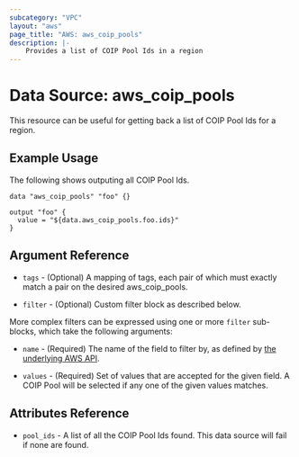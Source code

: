 ```yaml
---
subcategory: "VPC"
layout: "aws"
page_title: "AWS: aws_coip_pools"
description: |-
    Provides a list of COIP Pool Ids in a region
---
```


# Data Source: aws_coip_pools

This resource can be useful for getting back a list of COIP Pool Ids for a region.

## Example Usage

The following shows outputing all COIP Pool Ids.

```hcl
data "aws_coip_pools" "foo" {}

output "foo" {
  value = "${data.aws_coip_pools.foo.ids}"
}
```

## Argument Reference

* `tags` - (Optional) A mapping of tags, each pair of which must exactly match
  a pair on the desired aws_coip_pools.

* `filter` - (Optional) Custom filter block as described below.

More complex filters can be expressed using one or more `filter` sub-blocks,
which take the following arguments:

* `name` - (Required) The name of the field to filter by, as defined by
  [the underlying AWS API](https://docs.aws.amazon.com/AWSEC2/latest/APIReference/API_DescribeCoipPools.html).

* `values` - (Required) Set of values that are accepted for the given field.
  A COIP Pool will be selected if any one of the given values matches.

## Attributes Reference

* `pool_ids` - A list of all the COIP Pool Ids found. This data source will fail if none are found.
